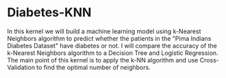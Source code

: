 # Diabetes-KNN

In this kernel we will build a machine learning model using k-Nearest Neighbors algorithm to predict whether the patients in the "Pima Indians Diabetes Dataset" have diabetes or not. I will compare the accuracy of the k-Nearest Neighbors algorithm to a Decision Tree and Logistic Regression. The main point of this kernel is to apply the k-NN algorithm and use Cross-Validation to find the optimal number of neighbors.
